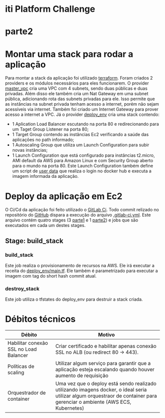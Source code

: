 # iti Platform Challenge

# parte2

# Montar uma stack para rodar a aplicação
Para montar a stack da aplicação foi utilizado [terraform](https://www.terraform.io/). Foram criados 2 providers e os 
módulos necessários para eles funcionarem. 
O provider [master_vpc](terraform/providers/aws/stacks/master_vpc) cria uma VPC com 4 subnets, sendo duas públicas e 
duas privadas. Além disso ele também cria um Nat Gateway em uma subnet pública, adicionando rota das subnets privadas
para ele. Isso permite que as instâncias na subnet privada tenham acesso a internet, porém não sejam acessíveis via 
internet. Também foi criado um Internet Gateway para prover acesso a internet a VPC.
Já o provider [deploy_env](terraform/providers/aws/stacks/deploy_env) cria uma stack contendo: 
- 1 Aplication Load Balancer escutando na porta 80 e redirecionando para um Taget Group Listener na porta 80;
- 1 Target Group contendo as instâncias Ec2 verificando a saúde das aplicações no path informado;
- 1 Autoscaling Group que utiliza um Launch Configuration para subir novas instâncias;
- 1 Launch Configuration que está configurado para instâncias t2.micro, AMI default da AWS para Amazon Linux e com
Security Group aberto para o mundo na porta 80. Este Launch Configuration também define um script de [user data](terraform/modules/aws/launch_configuration/setup.tpl)
que realiza o login no docker hub e executa a imagem informada da aplicação. 

# Deploy da aplicação em Ec2
O Ci/Cd da aplicação foi feito utilizado o [GitLab Ci](https://docs.gitlab.com/ee/ci/). Todo commit relizado no repositório
do [GitHub](https://github.com/victoramsantos/plataform-challenge/) dispara a execução do arquivo [.gitlab-ci.yml](../.gitlab-ci.yml).
Este arquivo contém quatro stages (3 [parte1](../parte1) e 1 [parte2](../parte2)) e jobs que são executados em cada um destes stages.

## Stage: build_stack
### build_stack
Este job realiza o provisionamento de recursos na AWS. Ele irá executar a receita do [deploy_env/main.tf](terraform/providers/aws/stacks/deploy_env/main.tf).
Ele também é parametrizado para executar a imagem com tag do short hash commit atual.

### destroy_stack
Este job utiliza o tfstates do deploy_env para destruir a stack criada.


# Débitos técnicos
Débito | Motivo
------------ | -------------
Habilitar conexão SSL no Load Balancer | Criar certificado e habilitar apenas conexão SSL no ALB (ou redirect 80 -> 443).
Políticas de scaling | Utilizar algum serviço para garantir que a aplicação esteja escalando quando houver aumento de requisição
Orquestrador de container | Uma vez que o deploy está sendo realizado utilizando imagens docker, o ideal seria utilizar algum orquestraor de container para gerenciar o ambiente (AWS ECS, Kubernetes)